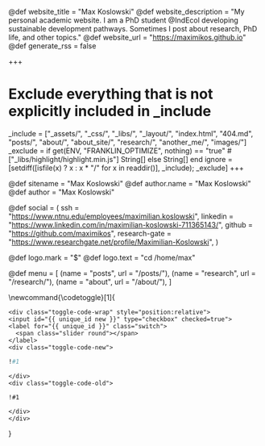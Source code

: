 <!-- RSS settings -->

@def website_title = "Max Koslowski"
@def website_description = "My personal academic website. I am a PhD student @IndEcol developing sustainable development pathways. Sometimes I post about research, PhD life, and other topics."
@def website_url = "https://maximikos.github.io"
@def generate_rss = false

+++
# Exclude everything that is not explicitly included in _include
_include = ["_assets/", "_css/", "_libs/", "_layout/", "index.html", "404.md", "posts/", "about/", "about_site/", "research/", "another_me/", "images/"]
_exclude = if get(ENV, "FRANKLIN_OPTIMIZE", nothing) == "true"
        # ["_libs/highlight/highlight.min.js"]
        String[]
    else
        String[]
    end
ignore = [setdiff([isfile(x) ? x : x * "/" for x in readdir()], _include); _exclude]
+++



<!-- Theme specific options -->
<!-- @def title = "Max Koslowski" -->
@def sitename = "Max Koslowski"
@def author.name = "Max Koslowski"
@def author = "Max Koslowski"

<!-- Social icons -->
@def social = (
        ssh = "https://www.ntnu.edu/employees/maximilian.koslowski",
        linkedin = "https://www.linkedin.com/in/maximilian-koslowski-711365143/",
        github = "https://github.com/maximikos",
        research-gate = "https://www.researchgate.net/profile/Maximilian-Koslowski",
        <!-- twitter = "https://twitter.com/maximikos" -->
    )

<!-- Logo -->
@def logo.mark = "\$"
@def logo.text = "cd /home/max"

<!-- Menu -->
@def menu = [
        (name = "posts", url = "/posts/"),
        (name = "research", url = "/research/"),
        (name = "about", url = "/about/"),
    ]


\newcommand{\codetoggle}[1]{
~~~
<div class="toggle-code-wrap" style="position:relative">
<input id="{{ unique_id new }}" type="checkbox" checked=true">
<label for="{{ unique_id }}" class="switch">
  <span class="slider round"></span>
</label>
<div class="toggle-code-new">
~~~
`````julia
!#1
`````
~~~
</div>
<div class="toggle-code-old">
~~~
`````julia-old
!#1
`````
~~~
</div>
</div>
~~~
}

